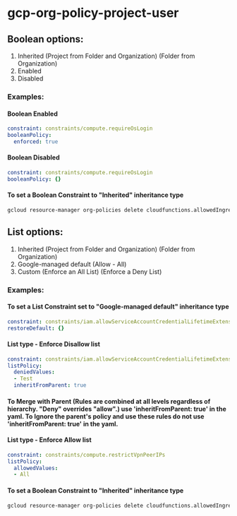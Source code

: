 # gcp-org-policy-project-user

## Boolean options:
1. Inherited
(Project from Folder and Organization)
(Folder from Organization)
2. Enabled
3. Disabled

### Examples:

#### Boolean Enabled

```yaml
constraint: constraints/compute.requireOsLogin
booleanPolicy:
  enforced: true
```

#### Boolean Disabled

```yaml
constraint: constraints/compute.requireOsLogin
booleanPolicy: {}
```

#### To set a Boolean Constraint to "Inherited" inheritance type

```bash
gcloud resource-manager org-policies delete cloudfunctions.allowedIngressSettings --organization <project-id>
```

## List options: 
1. Inherited
(Project from Folder and Organization)
(Folder from Organization)
2. Google-managed default 
(Allow - All)
3. Custom 
(Enforce an All List)
(Enforce a Deny List) 


### Examples:

#### To set a List Constraint set to "Google-managed default" inheritance type

```yaml
constraint: constraints/iam.allowServiceAccountCredentialLifetimeExtension
restoreDefault: {}
```

#### List type - Enforce Disallow list

```yaml
constraint: constraints/iam.allowServiceAccountCredentialLifetimeExtension
listPolicy:
  deniedValues:
  - Test
  inheritFromParent: true
```

#### To Merge with Parent (Rules are combined at all levels regardless of hierarchy. "Deny" overrides "allow".) use 'inheritFromParent: true' in the yaml. To Ignore the parent's policy and use these rules do not use 'inheritFromParent: true' in the yaml.

#### List type - Enforce Allow list

```yaml
constraint: constraints/compute.restrictVpnPeerIPs
listPolicy:
  allowedValues:
  - All
```

#### To set a Boolean Constraint to "Inherited" inheritance type
```bash
gcloud resource-manager org-policies delete cloudfunctions.allowedIngressSettings --organization <project-id>
```
